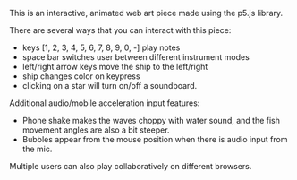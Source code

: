 This is an interactive, animated web art piece made using the p5.js library.

There are several ways that you can interact with this piece:
- keys [1, 2, 3, 4, 5, 6, 7, 8, 9, 0, -] play notes
- space bar switches user between different instrument modes
- left/right arrow keys move the ship to the left/right
- ship changes color on keypress
- clicking on a star will turn on/off a soundboard.

Additional audio/mobile acceleration input features:
- Phone shake makes the waves choppy with water sound, and the fish movement angles are also a bit steeper.
- Bubbles appear from the mouse position when there is audio input from the mic.

Multiple users can also play collaboratively on different browsers.